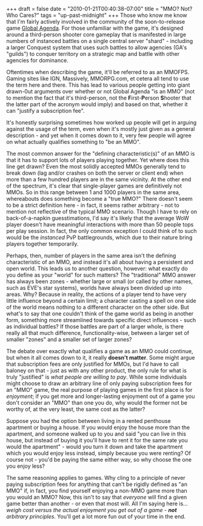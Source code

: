 +++
draft = false
date = "2010-01-21T00:40:38-07:00"
title = "MMO? Not? Who Cares?"
tags = "up-past-midnight"
+++
Those who know me know that I'm fairly actively involved in the community of the soon-to-release game <a href="http://www.globalagendagame.com">Global Agenda</a>. For those unfamiliar with the game, it's designed around a third-person shooter core gameplay that is manifested in large numbers of instanced battles on a single central server "shard" - including a larger Conquest system that uses such battles to allow agencies (GA's "guilds") to conquer territory on a strategic map and battle with other agencies for dominance.

Oftentimes when describing the game, it'll be referred to as an MMOFPS. Gaming sites like IGN, Massively, MMORPG.com, et cetera all tend to use the term here and there. This has lead to various people getting into giant drawn-0ut arguments over whether or not Global Agenda "is an MMO" (not to mention the fact that it's third-person, not the <strong>F</strong>irst-<strong>P</strong>erson <strong>S</strong>hooter that the latter part of the acronym would imply) and based on that, whether it can "justify a subscription fee".

It's honestly surprising sometimes how worked up people will get in arguing against the usage of the term, even when it's mostly just given as a general description - and yet when it comes down to it, very few people will agree on what actually qualifies something to "be an MMO".

<!--more-->

The most common answer for the "defining characteristic(s)" of an MMO is that it has to support lots of players playing together. Yet where does this line get drawn? Even the most solidly accepted MMOs generally tend to break down (lag and/or crashes on both the server or client end) when more than a few hundred players are in the same vicinity. At the other end of the spectrum, it's clear that single-player games are definitively not MMOs. So in this range between 1 and 1000 players in the same area, whereabouts does something become a "true MMO?" There doesn't seem to be a strict definition here - in fact, it seems rather arbitrary - not to mention not reflective of the typical MMO scenario. Though I have to rely on back-of-a-napkin guesstimations, I'd say it's likely that the average WoW player doesn't have meaningful interactions with more than 50 people tops per play session. In fact, the only common exception I could think of to such would be the *instanced* PvP battlegrounds, which due to their nature bring players together temporarily.

Perhaps, then, number of players in the same area isn't the defining characteristic of an MMO, and instead it's all about having a persistent and open world. This leads us to another question, however: what exactly do you define as your "world" for such matters? The "traditional" MMO answer has always been zones - whether large or small (or called by other names, such as EVE's star systems), worlds have always been divided up into areas. Why? Because in reality, the actions of a player tend to have very little influence beyond a certain limit; a character casting a spell on one side of the world means nothing to a different character on the other side. But what's to say that one couldn't think of the game world as being in another form, something more streamlined towards specific direct influences - such as individual battles? If those battles are part of a larger whole, is there really all that much difference, functionality-wise, between a larger set of smaller "zones" and a smaller set of larger zones?

The debate over exactly what qualifies a game as an MMO could continue, but when it all comes down to it, it really <strong>doesn't matter</strong>. Some might argue that subscription fees are only justified for MMOs, but I'd have to call baloney on that - just as with any other product, the only rule for what is truly "justified" is *what people are willing to pay*. While some individuals might choose to draw an arbitrary line of only paying subscription fees for an "MMO" game, the real purpose of playing games in the first place is for *enjoyment*; if you get more and longer-lasting enjoyment out of a game you don't consider an "MMO" than one you do, why would the former not be worthy of, at the very least, the same cost as the latter?

Suppose you had the option between living in a rented penthouse apartment or buying a house. If you would enjoy the house more than the apartment, and someone walked up to you and said "you can live in this house, but instead of buying it you'll have to rent it for the same rate you would the apartment" - would you turn it down and take the apartment which you would enjoy less instead, simply because you were renting? Of course not - you'd be paying the same either way, so why choose the one you enjoy less?

The same reasoning applies to games. Why cling to a principle of never paying subscription fees for anything that can't be rigidly defined as "an MMO" if, in fact, you find yourself enjoying a non-MMO game more than you would an MMO? Now, this isn't to say that *everyone* will find a given game better than another - or even that most will. All I'm saying here is... *weigh cost versus the actual enjoyment you get out of a game - <strong>not</strong> arbitrary principles*. You'll get a lot more fun out of your time in the end.
